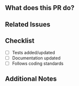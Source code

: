 ## What does this PR do?

## Related Issues

## Checklist
- [ ] Tests added/updated
- [ ] Documentation updated
- [ ] Follows coding standards

## Additional Notes
